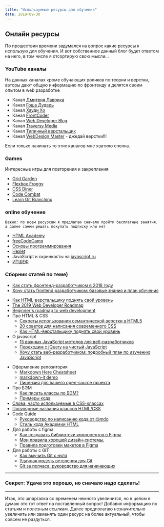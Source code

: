 ```yaml
---
title: "Используемые ресурсы для обучения"
date: 2019-09-30
---
```


## Онлайн ресурсы

По прошествии времени задумался на вопрос какие ресурсы я использую для обучения. И вот собственное данный блог будет ответом на него, в том числе я отсортирую свою мысли...

### YouTube каналы

На данных каналах кроме обучающих роликов по теории и верстки, авторы дают общую информацию по фронтенду и делятся своим опытом в web разработке

* Канал [Дмитрия Лаврика](https://www.youtube.com/user/dmitrylavr)
* Канал [Гоша Дударь](https://www.youtube.com/user/PlurrimiTube)
* Канал [Хауди Хо](https://www.youtube.com/channel/UC7f5bVxWsm3jlZIPDzOMcAg)
* Канал [FrontCoder](https://www.youtube.com/channel/UCzhKcnzGNhPEZsNSKjug1jA)
* Канал [Web Developer Blog](https://www.youtube.com/user/AlexeySuprun)
* Канал [Traversy Media](https://www.youtube.com/user/TechGuyWeb)
* Канал [Типичный верстальщик](https://www.youtube.com/channel/UCn5wduCq2Mus0v85QZn9IaA)
* Канал [WebDesign Master](https://www.youtube.com/user/agragregra) - джедай верстки!!!

Если только начинать то этих каналов мне хватило сполна.

### Games
Интересные игры для повторения и закрепления
* [Grid Garden](http://cssgridgarden.com/#ru)
* [Flexbox Froggy](http://flexboxfroggy.com/#ru)
* [CSS Diner](https://flukeout.github.io/)
* [Code Combat](https://codecombat.com/play)
* [Learn Git Branching](https://learngitbranching.js.org/)

### online обучение
`Важно: по всем ресурсам я предлагаю сначало пройти бесплатные занятия, а далее самим решать покупать подписку или нет`
* [HTML Academy](https://htmlacademy.ru/)
* [freeCodeCamp](https://www.freecodecamp.org/)
* [Основы программирования](https://ru.code-basics.com/)
* [Hexlet](https://ru.hexlet.io/)
* JavaScript и скринкасты на [javascript.ru](https://learn.javascript.ru/)
* [ИТШЕФ](https://itchief.ru/)

### Сборник статей по теме)
- [Как стать фронтенд-разработчиком в 2018 году](https://habr.com/ru/company/ruvds/blog/352452/)
- [Хочу стать frontend разработчиком: базовые знания и план обучения](https://tproger.ru/curriculum/intro-to-frontend-development/)
* [Как HTML-верстальщику поднять свой уровень](http://krekotun.ru/level-up/)
* [The 2019 Web Developer Roadmap](https://www.freecodecamp.org/news/2019-web-developer-roadmap/)
* [Beginner's roadmap to web development](https://www.freecodecamp.org/news/beginners-roadmap-web-development/)
* Про HTML & CSS
  * [Секреты использования семантической верстки в HTML5](https://medium.com/@stasonmars/%D1%81%D0%B5%D0%BA%D1%80%D0%B5%D1%82%D1%8B-%D0%B8%D1%81%D0%BF%D0%BE%D0%BB%D1%8C%D0%B7%D0%BE%D0%B2%D0%B0%D0%BD%D0%B8%D1%8F-%D1%81%D0%B5%D0%BC%D0%B0%D0%BD%D1%82%D0%B8%D1%87%D0%B5%D1%81%D0%BA%D0%BE%D0%B8%CC%86-%D0%B2%D0%B5%D1%80%D1%81%D1%82%D0%BA%D0%B8-%D0%B2-html5-c7cd5e6f1ebb)
  * [20 советов для написания современного CSS](https://proglib.io/p/modern-css-tips/)
  * [Как HTML-верстальщику поднять свой уровень](http://krekotun.ru/level-up/)
* О javascript
  - [15 важных JavaScript методов для веб-разработчиков](https://medium.com/@stasonmars/15-javascript-%D0%BC%D0%B5%D1%82%D0%BE%D0%B4%D0%BE%D0%B2-%D0%B4%D0%BB%D1%8F-%D0%B2%D0%B5%D0%B1-%D1%80%D0%B0%D0%B7%D1%80%D0%B0%D0%B1%D0%BE%D1%82%D1%87%D0%B8%D0%BA%D0%BE%D0%B2-e92ea6c22e32)
  - [Переходим с jQuery на чистый JavaScript](https://medium.com/@stasonmars/%D0%BF%D0%B5%D1%80%D0%B5%D1%85%D0%BE%D0%B4%D0%B8%D0%BC-%D1%81-jquery-%D0%BD%D0%B0-%D1%87%D0%B8%D1%81%D1%82%D1%8B%D0%B8%CC%86-javascript-e2b3c2c6ab4)
  - [Хочу стать веб-разработчиком: подробный план по изучению JavaScript](https://tproger.ru/curriculum/javascript-curriculum/)
- Оформление репозитория
  * [Markdown Here Cheatsheet](https://github.com/adam-p/Markdown-here/wiki/Markdown-Here-Cheatsheet)
  * [markdown-it demo](http://krekotun.ru/level-up/)
  * [Лицензия для вашего open-source проекта](https://habr.com/ru/post/243091/)
- Про БЭМ
  - [Как писать классы по БЭМ?](http://yoksel.github.io/easy-markup/bem-rules/)
  - [Примеры кода](http://yoksel.github.io/easy-markup/examples/)
- [Слова, часто используемые в CSS-классах](https://github.com/yoksel/common-words)
- [Популярные названия классов HTML/CSS](https://tpverstak.ru/common-css-class-names/)
- Code Guide
  - [Руководство по написанию кода от @mdo](http://sadcitizen.me/code-guide/)
  - [Стиль кода Академии HTML](http://codeguide.academy/html-css.html)
- Для работы с figma
  - [Как создавать библиотеки компонентов в Figma](https://habr.com/ru/post/418689/)
  - [Мои правила хорошей дизайн-системы. ](https://habr.com/ru/post/340774/)
  - [Правила подготовки макетов в Figma](https://habr.com/ru/post/463061/)
- Для работы с GIT
  - [Как выучить Git с нуля](https://tproger.ru/curriculum/git-guide/)
  - [Удачная модель ветвления для Git](https://habr.com/ru/post/106912/)
  - [Git за полчаса: руководство для начинающих](https://proglib.io/p/git-for-half-an-hour/)


---

### Секрет: Удача это хорошо, но сначало надо сделать!

---
Итак, это шпаргалка со временем немного увеличится, но в целом я думаю это тот ответ на поставленный вопрос! Добавил информацию по статьям и полезным ссылкам. Далее предполагаю незначительно увеличить или заменять один ресурс на более актуальный, чтобы совсем не раздуться.
